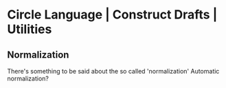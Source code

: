 ﻿Circle Language | Construct Drafts | Utilities
==============================================

Normalization
-------------

There's something to be said about the so called 'normalization'
Automatic normalization?

